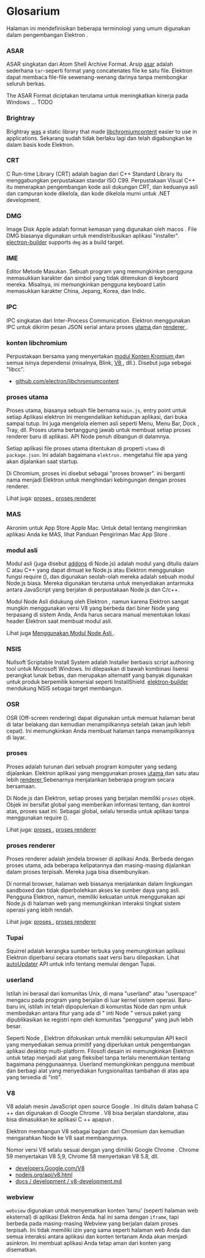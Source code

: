 # Glosarium

Halaman ini mendefinisikan beberapa terminologi yang umum digunakan dalam pengembangan Elektron .

### ASAR

ASAR singkatan dari Atom Shell Archive Format. Arsip [asar](https://github.com/electron/asar) adalah sederhana `tar`-seperti format yang concatenates file ke satu file. Elektron dapat membaca file-file sewenang-wenang darinya tanpa membongkar seluruh berkas.

The ASAR Format diciptakan terutama untuk meningkatkan kinerja pada Windows ... TODO

### Brightray

Brightray [was](https://github.com/electron-archive/brightray) a static library that made [libchromiumcontent](#libchromiumcontent) easier to use in applications. Sekarang sudah tidak berlaku lagi dan telah digabungkan ke dalam basis kode Elektron.

### CRT

C Run-time Library (CRT) adalah bagian dari C++ Standard Library itu menggabungkan perpustakaan standar ISO C99. Perpustakaan Visual C++ itu menerapkan pengembangan kode asli dukungan CRT, dan keduanya asli dan campuran kode dikelola, dan kode dikelola murni untuk .NET development.

### DMG

Image Disk Apple adalah format kemasan yang digunakan oleh macos . File DMG biasanya digunakan untuk mendistribusikan aplikasi "installer". [electron-builder](https://github.com/electron-userland/electron-builder) supports `dmg` as a build target.

### IME

Editor Metode Masukan. Sebuah program yang memungkinkan pengguna memasukkan karakter dan simbol yang tidak ditemukan di keyboard mereka. Misalnya, ini memungkinkan pengguna keyboard Latin memasukkan karakter China, Jepang, Korea, dan Indic.

### IPC

IPC singkatan dari Inter-Process Communication. Elektron menggunakan IPC untuk dikirim pesan JSON serial antara proses [ utama ](#main-process) dan [ renderer ](#renderer-process).

### konten libchromium

Perpustakaan bersama yang menyertakan [ modul Konten Kromium ](https://www.chromium.org/developers/content-module) dan semua isinya dependensi (misalnya, Blink, [ V8 ](#v8), dll.). Disebut juga sebagai "libcc".

- [github.com/electron/libchromiumcontent](https://github.com/electron/libchromiumcontent)

### proses utama

Proses utama, biasanya sebuah file bernama ` main.js `, entry point untuk setiap Aplikasi elektron Ini mengendalikan kehidupan aplikasi, dari buka sampai tutup. Ini juga mengelola elemen asli seperti Menu, Menu Bar, Dock , Tray, dll. Proses utama bertanggung jawab untuk membuat setiap proses renderer baru di aplikasi. API Node penuh dibangun di dalamnya.

Setiap aplikasi file proses utama ditentukan di properti ` utama ` di ` package.json `. Ini adalah bagaimana ` elektron. ` mengetahui file apa yang akan dijalankan saat startup.

Di Chromium, proses ini disebut sebagai "proses browser". ini berganti nama menjadi Elektron untuk menghindari kebingungan dengan proses renderer.

Lihat juga: [ proses ](#process), [ proses renderer ](#renderer-process)

### MAS

Akronim untuk App Store Apple Mac. Untuk detail tentang mengirimkan aplikasi Anda ke MAS, lihat Panduan Pengiriman Mac App Store </a>.

### modul asli

Modul asli (juga disebut [addons](https://nodejs.org/api/addons.html) di Node.js) adalah modul yang ditulis dalam C atau C++ yang dapat dimuat ke Node.js atau Elektron menggunakan fungsi require (), dan digunakan seolah-olah mereka adalah sebuah modul Node.js biasa. Mereka digunakan terutama untuk menyediakan antarmuka antara JavaScript yang berjalan di perpustakaan Node.js dan C/c++.

Modul Node Asli didukung oleh Elektron , namun karena Elektron sangat mungkin menggunakan versi V8 yang berbeda dari biner Node yang terpasang di sistem Anda, Anda harus secara manual menentukan lokasi header Elektron saat membuat modul asli.

Lihat juga [ Menggunakan Modul Node Asli ](tutorial/using-native-node-modules.md).

### NSIS

Nullsoft Scriptable Install System adalah Installer berbasis script authoring tool untuk Microsoft Windows. Ini dilepaskan di bawah kombinasi lisensi perangkat lunak bebas, dan merupakan alternatif yang banyak digunakan untuk produk berpemilik komersial seperti InstallShield. [elektron-builder](https://github.com/electron-userland/electron-builder) mendukung NSIS sebagai target membangun.

### OSR

OSR (Off-screen rendering) dapat digunakan untuk memuat halaman berat di latar belakang dan kemudian menampilkannya setelah (akan jauh lebih cepat). Ini memungkinkan Anda membuat halaman tanpa menampilkannya di layar.

### proses

Proses adalah turunan dari sebuah program komputer yang sedang dijalankan. Elektron aplikasi yang menggunakan proses [ utama ](#main-process) dan satu atau lebih [ renderer ](#renderer-process) Sebenarnya menjalankan beberapa program secara bersamaan.

Di Node.js dan Elektron, setiap proses yang berjalan memiliki ` proses ` objek. Objek ini bersifat global yang memberikan informasi tentang, dan kontrol atas, proses saat ini. Sebagai global, selalu tersedia untuk aplikasi tanpa menggunakan require ().

Lihat juga: [ proses ](#main-process), [ proses renderer ](#renderer-process)

### proses renderer

Proses renderer adalah jendela browser di aplikasi Anda. Berbeda dengan proses utama, ada beberapa kelipatannya dan masing-masing dijalankan dalam proses terpisah. Mereka juga bisa disembunyikan.

Di normal browser, halaman web biasanya menjalankan dalam lingkungan sandboxed dan tidak diperbolehkan akses ke sumber daya yang asli. Pengguna Elektron, namun, memiliki kekuatan untuk menggunakan api Node.js di halaman web yang memungkinkan interaksi tingkat sistem operasi yang lebih rendah.

Lihat juga: [ proses ](#process), [ proses renderer ](#main-process)

### Tupai

Squirrel adalah kerangka sumber terbuka yang memungkinkan aplikasi Elektron diperbarui secara otomatis saat versi baru dilepaskan. Lihat [autoUpdater](api/auto-updater.md) API untuk info tentang memulai dengan Tupai.

### userland

Istilah ini berasal dari komunitas Unix, di mana "userland" atau "userspace" mengacu pada program yang berjalan di luar kernel sistem operasi. Baru-baru ini, istilah ini telah dipopulerkan di komunitas Node dan npm untuk membedakan antara fitur yang ada di " inti Node " versus paket yang dipublikasikan ke registri npm oleh komunitas "pengguna" yang jauh lebih besar.

Seperti Node , Elektron difokuskan untuk memiliki sekumpulan API kecil yang menyediakan semua primitif yang diperlukan untuk pengembangan aplikasi desktop multi-platform. Filosofi desain ini memungkinkan Elektron untuk tetap menjadi alat yang fleksibel tanpa terlalu menentukan tentang bagaimana penggunaannya. Userland memungkinkan pengguna membuat dan berbagi alat yang menyediakan fungsionalitas tambahan di atas apa yang tersedia di "inti".

### V8

V8 adalah mesin JavaScript open source Google . Ini ditulis dalam bahasa C ++ dan digunakan di Google Chrome . V8 bisa berjalan standalone, atau bisa dimasukkan ke aplikasi C ++ apapun .

Elektron membangun V8 sebagai bagian dari Chromium dan kemudian mengarahkan Node ke V8 saat membangunnya.

Nomor versi V8 selalu sesuai dengan yang dimiliki Google Chrome . Chrome 59 menyertakan V8 5,9, Chrome 58 menyertakan V8 5.8, dll.

- [developers.Google.com/V8](https://developers.google.com/v8)
- [nodejs.org/api/v8.html](https://nodejs.org/api/v8.html)
- [docs / development / v8-development.md](development/v8-development.md)

### webview

` webview ` digunakan untuk menyematkan konten 'tamu' (seperti halaman web eksternal) di aplikasi Elektron Anda. hal ini sama dengan ` iframe `, tapi berbeda pada masing-masing Webview yang berjalan dalam proses terpisah. Ini tidak memiliki izin yang sama seperti halaman web Anda dan semua interaksi antara aplikasi dan konten tertanam Anda akan menjadi asinkron. Ini membuat aplikasi Anda tetap aman dari konten yang disematkan.